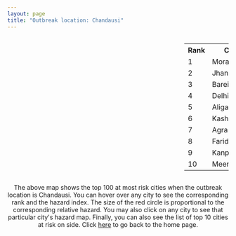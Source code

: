 ```yaml
---
layout: page
title: "Outbreak location: Chandausi"
---
```

<div style="width: 100%; overflow: auto;">
<div style="width: 75%; float: left;">
<div id="mapid">
<script src="https://buda-magenta.github.io/hazard_map/load_map.js"></script>

<script>
var marker_outbreak = L.marker([28.488378, 78.735249],{"autoPan": true}).addTo(map); marker_outbreak.bindTooltip("Chandausi").openTooltip();

var circle_1 = L.circle([28.863842, 78.805778], {"pane": "markerPane", "color": "red", "fill": true, "fillOpacity": 0.2, "fillRule": "evenodd", "lineCap": "round", "lineJoin": "round", "opacity": 1.0, "radius": 112511, "stroke": true, "weight": 3}).addTo(map);
circle_1.bindTooltip("Moradabad<br>rank: 1<br>hazard index: 0.112511")
circle_1.bindPopup('<a href="https://buda-magenta.github.io/hazard_map/Moradabad">Moradabad</a>')

var circle_2 = L.circle([25.531031, 78.652689], {"pane": "markerPane", "color": "red", "fill": true, "fillOpacity": 0.2, "fillRule": "evenodd", "lineCap": "round", "lineJoin": "round", "opacity": 1.0, "radius": 63381, "stroke": true, "weight": 3}).addTo(map);
circle_2.bindTooltip("Jhansi<br>rank: 2<br>hazard index: 0.063381")
circle_2.bindPopup('<a href="https://buda-magenta.github.io/hazard_map/Jhansi">Jhansi</a>')

var circle_3 = L.circle([28.457876, 79.405571], {"pane": "markerPane", "color": "red", "fill": true, "fillOpacity": 0.2, "fillRule": "evenodd", "lineCap": "round", "lineJoin": "round", "opacity": 1.0, "radius": 54152, "stroke": true, "weight": 3}).addTo(map);
circle_3.bindTooltip("Bareilly<br>rank: 3<br>hazard index: 0.054152")
circle_3.bindPopup('<a href="https://buda-magenta.github.io/hazard_map/Bareilly">Bareilly</a>')

var circle_4 = L.circle([28.651718, 77.221939], {"pane": "markerPane", "color": "red", "fill": true, "fillOpacity": 0.2, "fillRule": "evenodd", "lineCap": "round", "lineJoin": "round", "opacity": 1.0, "radius": 38440, "stroke": true, "weight": 3}).addTo(map);
circle_4.bindTooltip("Delhi<br>rank: 4<br>hazard index: 0.038441")
circle_4.bindPopup('<a href="https://buda-magenta.github.io/hazard_map/Delhi">Delhi</a>')

var circle_5 = L.circle([27.876990, 78.137290], {"pane": "markerPane", "color": "red", "fill": true, "fillOpacity": 0.2, "fillRule": "evenodd", "lineCap": "round", "lineJoin": "round", "opacity": 1.0, "radius": 38385, "stroke": true, "weight": 3}).addTo(map);
circle_5.bindTooltip("Aligarh<br>rank: 5<br>hazard index: 0.038385")
circle_5.bindPopup('<a href="https://buda-magenta.github.io/hazard_map/Aligarh">Aligarh</a>')

var circle_6 = L.circle([29.211757, 78.961731], {"pane": "markerPane", "color": "red", "fill": true, "fillOpacity": 0.2, "fillRule": "evenodd", "lineCap": "round", "lineJoin": "round", "opacity": 1.0, "radius": 7444, "stroke": true, "weight": 3}).addTo(map);
circle_6.bindTooltip("Kashipur<br>rank: 6<br>hazard index: 0.007444")
circle_6.bindPopup('<a href="https://buda-magenta.github.io/hazard_map/Kashipur">Kashipur</a>')

var circle_7 = L.circle([27.175255, 78.009816], {"pane": "markerPane", "color": "red", "fill": true, "fillOpacity": 0.2, "fillRule": "evenodd", "lineCap": "round", "lineJoin": "round", "opacity": 1.0, "radius": 6439, "stroke": true, "weight": 3}).addTo(map);
circle_7.bindTooltip("Agra<br>rank: 7<br>hazard index: 0.006440")
circle_7.bindPopup('<a href="https://buda-magenta.github.io/hazard_map/Agra">Agra</a>')

var circle_8 = L.circle([28.402979, 77.310384], {"pane": "markerPane", "color": "red", "fill": true, "fillOpacity": 0.2, "fillRule": "evenodd", "lineCap": "round", "lineJoin": "round", "opacity": 1.0, "radius": 4293, "stroke": true, "weight": 3}).addTo(map);
circle_8.bindTooltip("Faridabad<br>rank: 8<br>hazard index: 0.004293")
circle_8.bindPopup('<a href="https://buda-magenta.github.io/hazard_map/Faridabad">Faridabad</a>')

var circle_9 = L.circle([26.460914, 80.321759], {"pane": "markerPane", "color": "red", "fill": true, "fillOpacity": 0.2, "fillRule": "evenodd", "lineCap": "round", "lineJoin": "round", "opacity": 1.0, "radius": 4120, "stroke": true, "weight": 3}).addTo(map);
circle_9.bindTooltip("Kanpur<br>rank: 9<br>hazard index: 0.004120")
circle_9.bindPopup('<a href="https://buda-magenta.github.io/hazard_map/Kanpur">Kanpur</a>')

var circle_10 = L.circle([29.000653, 77.768229], {"pane": "markerPane", "color": "red", "fill": true, "fillOpacity": 0.2, "fillRule": "evenodd", "lineCap": "round", "lineJoin": "round", "opacity": 1.0, "radius": 4000, "stroke": true, "weight": 3}).addTo(map);
circle_10.bindTooltip("Meerut<br>rank: 10<br>hazard index: 0.004001")
circle_10.bindPopup('<a href="https://buda-magenta.github.io/hazard_map/Meerut">Meerut</a>')

var circle_11 = L.circle([29.938447, 78.145298], {"pane": "markerPane", "color": "red", "fill": true, "fillOpacity": 0.2, "fillRule": "evenodd", "lineCap": "round", "lineJoin": "round", "opacity": 1.0, "radius": 3712, "stroke": true, "weight": 3}).addTo(map);
circle_11.bindTooltip("Haridwar<br>rank: 11<br>hazard index: 0.003712")
circle_11.bindPopup('<a href="https://buda-magenta.github.io/hazard_map/Haridwar">Haridwar</a>')

var circle_12 = L.circle([26.838100, 80.934600], {"pane": "markerPane", "color": "red", "fill": true, "fillOpacity": 0.2, "fillRule": "evenodd", "lineCap": "round", "lineJoin": "round", "opacity": 1.0, "radius": 3557, "stroke": true, "weight": 3}).addTo(map);
circle_12.bindTooltip("Lucknow<br>rank: 12<br>hazard index: 0.003557")
circle_12.bindPopup('<a href="https://buda-magenta.github.io/hazard_map/Lucknow">Lucknow</a>')

var circle_13 = L.circle([28.428262, 77.002700], {"pane": "markerPane", "color": "red", "fill": true, "fillOpacity": 0.2, "fillRule": "evenodd", "lineCap": "round", "lineJoin": "round", "opacity": 1.0, "radius": 2679, "stroke": true, "weight": 3}).addTo(map);
circle_13.bindTooltip("Gurgaon<br>rank: 13<br>hazard index: 0.002680")
circle_13.bindPopup('<a href="https://buda-magenta.github.io/hazard_map/Gurgaon">Gurgaon</a>')

var circle_14 = L.circle([30.325565, 78.043681], {"pane": "markerPane", "color": "red", "fill": true, "fillOpacity": 0.2, "fillRule": "evenodd", "lineCap": "round", "lineJoin": "round", "opacity": 1.0, "radius": 2614, "stroke": true, "weight": 3}).addTo(map);
circle_14.bindTooltip("Dehradun<br>rank: 14<br>hazard index: 0.002615")
circle_14.bindPopup('<a href="https://buda-magenta.github.io/hazard_map/Dehradun">Dehradun</a>')

var circle_15 = L.circle([26.203725, 78.157363], {"pane": "markerPane", "color": "red", "fill": true, "fillOpacity": 0.2, "fillRule": "evenodd", "lineCap": "round", "lineJoin": "round", "opacity": 1.0, "radius": 2414, "stroke": true, "weight": 3}).addTo(map);
circle_15.bindTooltip("Gwalior<br>rank: 15<br>hazard index: 0.002415")
circle_15.bindPopup('<a href="https://buda-magenta.github.io/hazard_map/Gwalior">Gwalior</a>')

var circle_16 = L.circle([28.794068, 79.185930], {"pane": "markerPane", "color": "red", "fill": true, "fillOpacity": 0.2, "fillRule": "evenodd", "lineCap": "round", "lineJoin": "round", "opacity": 1.0, "radius": 2161, "stroke": true, "weight": 3}).addTo(map);
circle_16.bindTooltip("Rampur<br>rank: 16<br>hazard index: 0.002162")
circle_16.bindPopup('<a href="https://buda-magenta.github.io/hazard_map/Rampur">Rampur</a>')

var circle_17 = L.circle([28.570784, 77.327107], {"pane": "markerPane", "color": "red", "fill": true, "fillOpacity": 0.2, "fillRule": "evenodd", "lineCap": "round", "lineJoin": "round", "opacity": 1.0, "radius": 1997, "stroke": true, "weight": 3}).addTo(map);
circle_17.bindTooltip("Noida<br>rank: 17<br>hazard index: 0.001997")
circle_17.bindPopup('<a href="https://buda-magenta.github.io/hazard_map/Noida">Noida</a>')

var circle_18 = L.circle([27.733696, 81.477321], {"pane": "markerPane", "color": "red", "fill": true, "fillOpacity": 0.2, "fillRule": "evenodd", "lineCap": "round", "lineJoin": "round", "opacity": 1.0, "radius": 1894, "stroke": true, "weight": 3}).addTo(map);
circle_18.bindTooltip("Bahraich<br>rank: 18<br>hazard index: 0.001894")
circle_18.bindPopup('<a href="https://buda-magenta.github.io/hazard_map/Bahraich">Bahraich</a>')

var circle_19 = L.circle([27.177366, 78.389912], {"pane": "markerPane", "color": "red", "fill": true, "fillOpacity": 0.2, "fillRule": "evenodd", "lineCap": "round", "lineJoin": "round", "opacity": 1.0, "radius": 1845, "stroke": true, "weight": 3}).addTo(map);
circle_19.bindTooltip("Firozabad<br>rank: 19<br>hazard index: 0.001845")
circle_19.bindPopup('<a href="https://buda-magenta.github.io/hazard_map/Firozabad">Firozabad</a>')

var circle_20 = L.circle([28.923397, 78.488317], {"pane": "markerPane", "color": "red", "fill": true, "fillOpacity": 0.2, "fillRule": "evenodd", "lineCap": "round", "lineJoin": "round", "opacity": 1.0, "radius": 1780, "stroke": true, "weight": 3}).addTo(map);
circle_20.bindTooltip("Amroha<br>rank: 20<br>hazard index: 0.001781")
circle_20.bindPopup('<a href="https://buda-magenta.github.io/hazard_map/Amroha">Amroha</a>')

var circle_21 = L.circle([28.733400, 77.298600], {"pane": "markerPane", "color": "red", "fill": true, "fillOpacity": 0.2, "fillRule": "evenodd", "lineCap": "round", "lineJoin": "round", "opacity": 1.0, "radius": 1565, "stroke": true, "weight": 3}).addTo(map);
circle_21.bindTooltip("Loni<br>rank: 21<br>hazard index: 0.001566")
circle_21.bindPopup('<a href="https://buda-magenta.github.io/hazard_map/Loni">Loni</a>')

var circle_22 = L.circle([29.214460, 79.527918], {"pane": "markerPane", "color": "red", "fill": true, "fillOpacity": 0.2, "fillRule": "evenodd", "lineCap": "round", "lineJoin": "round", "opacity": 1.0, "radius": 1445, "stroke": true, "weight": 3}).addTo(map);
circle_22.bindTooltip("Haldwani<br>rank: 22<br>hazard index: 0.001445")
circle_22.bindPopup('<a href="https://buda-magenta.github.io/hazard_map/Haldwani">Haldwani</a>')

var circle_23 = L.circle([27.912633, 79.746563], {"pane": "markerPane", "color": "red", "fill": true, "fillOpacity": 0.2, "fillRule": "evenodd", "lineCap": "round", "lineJoin": "round", "opacity": 1.0, "radius": 1416, "stroke": true, "weight": 3}).addTo(map);
circle_23.bindTooltip("Shahjahanpur<br>rank: 23<br>hazard index: 0.001417")
circle_23.bindPopup('<a href="https://buda-magenta.github.io/hazard_map/Shahjahanpur">Shahjahanpur</a>')

var circle_24 = L.circle([28.495208, 80.107541], {"pane": "markerPane", "color": "red", "fill": true, "fillOpacity": 0.2, "fillRule": "evenodd", "lineCap": "round", "lineJoin": "round", "opacity": 1.0, "radius": 1351, "stroke": true, "weight": 3}).addTo(map);
circle_24.bindTooltip("Pilibhit<br>rank: 24<br>hazard index: 0.001352")
circle_24.bindPopup('<a href="https://buda-magenta.github.io/hazard_map/Pilibhit">Pilibhit</a>')

var circle_25 = L.circle([26.250000, 81.250000], {"pane": "markerPane", "color": "red", "fill": true, "fillOpacity": 0.2, "fillRule": "evenodd", "lineCap": "round", "lineJoin": "round", "opacity": 1.0, "radius": 1332, "stroke": true, "weight": 3}).addTo(map);
circle_25.bindTooltip("Rae Bareli<br>rank: 25<br>hazard index: 0.001333")
circle_25.bindPopup('<a href="https://buda-magenta.github.io/hazard_map/Rae_Bareli">Rae Bareli</a>')

var circle_26 = L.circle([25.438130, 81.833800], {"pane": "markerPane", "color": "red", "fill": true, "fillOpacity": 0.2, "fillRule": "evenodd", "lineCap": "round", "lineJoin": "round", "opacity": 1.0, "radius": 1294, "stroke": true, "weight": 3}).addTo(map);
circle_26.bindTooltip("Allahabad<br>rank: 26<br>hazard index: 0.001295")
circle_26.bindPopup('<a href="https://buda-magenta.github.io/hazard_map/Allahabad">Allahabad</a>')

var circle_27 = L.circle([29.448006, 77.740685], {"pane": "markerPane", "color": "red", "fill": true, "fillOpacity": 0.2, "fillRule": "evenodd", "lineCap": "round", "lineJoin": "round", "opacity": 1.0, "radius": 1199, "stroke": true, "weight": 3}).addTo(map);
circle_27.bindTooltip("Muzaffarnagar<br>rank: 27<br>hazard index: 0.001199")
circle_27.bindPopup('<a href="https://buda-magenta.github.io/hazard_map/Muzaffarnagar">Muzaffarnagar</a>')

var circle_28 = L.circle([23.258486, 77.401989], {"pane": "markerPane", "color": "red", "fill": true, "fillOpacity": 0.2, "fillRule": "evenodd", "lineCap": "round", "lineJoin": "round", "opacity": 1.0, "radius": 1099, "stroke": true, "weight": 3}).addTo(map);
circle_28.bindTooltip("Bhopal<br>rank: 28<br>hazard index: 0.001100")
circle_28.bindPopup('<a href="https://buda-magenta.github.io/hazard_map/Bhopal">Bhopal</a>')

var circle_29 = L.circle([27.633333, 77.583333], {"pane": "markerPane", "color": "red", "fill": true, "fillOpacity": 0.2, "fillRule": "evenodd", "lineCap": "round", "lineJoin": "round", "opacity": 1.0, "radius": 1067, "stroke": true, "weight": 3}).addTo(map);
circle_29.bindTooltip("Mathura<br>rank: 29<br>hazard index: 0.001068")
circle_29.bindPopup('<a href="https://buda-magenta.github.io/hazard_map/Mathura">Mathura</a>')

var circle_30 = L.circle([27.265212, 77.369126], {"pane": "markerPane", "color": "red", "fill": true, "fillOpacity": 0.2, "fillRule": "evenodd", "lineCap": "round", "lineJoin": "round", "opacity": 1.0, "radius": 1029, "stroke": true, "weight": 3}).addTo(map);
circle_30.bindTooltip("Bharatpur<br>rank: 30<br>hazard index: 0.001029")
circle_30.bindPopup('<a href="https://buda-magenta.github.io/hazard_map/Bharatpur">Bharatpur</a>')

var circle_31 = L.circle([24.700385, 78.518668], {"pane": "markerPane", "color": "red", "fill": true, "fillOpacity": 0.2, "fillRule": "evenodd", "lineCap": "round", "lineJoin": "round", "opacity": 1.0, "radius": 971, "stroke": true, "weight": 3}).addTo(map);
circle_31.bindTooltip("Lalitpur<br>rank: 31<br>hazard index: 0.000971")
circle_31.bindPopup('<a href="https://buda-magenta.github.io/hazard_map/Lalitpur">Lalitpur</a>')

var circle_32 = L.circle([26.671329, 83.364583], {"pane": "markerPane", "color": "red", "fill": true, "fillOpacity": 0.2, "fillRule": "evenodd", "lineCap": "round", "lineJoin": "round", "opacity": 1.0, "radius": 951, "stroke": true, "weight": 3}).addTo(map);
circle_32.bindTooltip("Gorakhpur<br>rank: 32<br>hazard index: 0.000952")
circle_32.bindPopup('<a href="https://buda-magenta.github.io/hazard_map/Gorakhpur">Gorakhpur</a>')

var circle_33 = L.circle([28.618753, 78.550874], {"pane": "markerPane", "color": "red", "fill": true, "fillOpacity": 0.2, "fillRule": "evenodd", "lineCap": "round", "lineJoin": "round", "opacity": 1.0, "radius": 936, "stroke": true, "weight": 3}).addTo(map);
circle_33.bindTooltip("Sambhal<br>rank: 33<br>hazard index: 0.000936")
circle_33.bindPopup('<a href="https://buda-magenta.github.io/hazard_map/Sambhal">Sambhal</a>')

var circle_34 = L.circle([29.391275, 76.977168], {"pane": "markerPane", "color": "red", "fill": true, "fillOpacity": 0.2, "fillRule": "evenodd", "lineCap": "round", "lineJoin": "round", "opacity": 1.0, "radius": 899, "stroke": true, "weight": 3}).addTo(map);
circle_34.bindTooltip("Panipat<br>rank: 34<br>hazard index: 0.000899")
circle_34.bindPopup('<a href="https://buda-magenta.github.io/hazard_map/Panipat">Panipat</a>')

var circle_35 = L.circle([29.003314, 77.016732], {"pane": "markerPane", "color": "red", "fill": true, "fillOpacity": 0.2, "fillRule": "evenodd", "lineCap": "round", "lineJoin": "round", "opacity": 1.0, "radius": 846, "stroke": true, "weight": 3}).addTo(map);
circle_35.bindTooltip("Sonipat<br>rank: 35<br>hazard index: 0.000847")
circle_35.bindPopup('<a href="https://buda-magenta.github.io/hazard_map/Sonipat">Sonipat</a>')

var circle_36 = L.circle([27.437194, 79.489129], {"pane": "markerPane", "color": "red", "fill": true, "fillOpacity": 0.2, "fillRule": "evenodd", "lineCap": "round", "lineJoin": "round", "opacity": 1.0, "radius": 842, "stroke": true, "weight": 3}).addTo(map);
circle_36.bindTooltip("Farrukhabad<br>rank: 36<br>hazard index: 0.000843")
circle_36.bindPopup('<a href="https://buda-magenta.github.io/hazard_map/Farrukhabad">Farrukhabad</a>')

var circle_37 = L.circle([28.740613, 77.835426], {"pane": "markerPane", "color": "red", "fill": true, "fillOpacity": 0.2, "fillRule": "evenodd", "lineCap": "round", "lineJoin": "round", "opacity": 1.0, "radius": 835, "stroke": true, "weight": 3}).addTo(map);
circle_37.bindTooltip("Hapur<br>rank: 37<br>hazard index: 0.000836")
circle_37.bindPopup('<a href="https://buda-magenta.github.io/hazard_map/Hapur">Hapur</a>')

var circle_38 = L.circle([28.969640, 79.379747], {"pane": "markerPane", "color": "red", "fill": true, "fillOpacity": 0.2, "fillRule": "evenodd", "lineCap": "round", "lineJoin": "round", "opacity": 1.0, "radius": 830, "stroke": true, "weight": 3}).addTo(map);
circle_38.bindTooltip("Rudrapur City<br>rank: 38<br>hazard index: 0.000831")
circle_38.bindPopup('<a href="https://buda-magenta.github.io/hazard_map/Rudrapur_City">Rudrapur City</a>')

var circle_39 = L.circle([29.988077, 77.508130], {"pane": "markerPane", "color": "red", "fill": true, "fillOpacity": 0.2, "fillRule": "evenodd", "lineCap": "round", "lineJoin": "round", "opacity": 1.0, "radius": 817, "stroke": true, "weight": 3}).addTo(map);
circle_39.bindTooltip("Saharanpur<br>rank: 39<br>hazard index: 0.000817")
circle_39.bindPopup('<a href="https://buda-magenta.github.io/hazard_map/Saharanpur">Saharanpur</a>')

var circle_40 = L.circle([26.718324, 79.090254], {"pane": "markerPane", "color": "red", "fill": true, "fillOpacity": 0.2, "fillRule": "evenodd", "lineCap": "round", "lineJoin": "round", "opacity": 1.0, "radius": 784, "stroke": true, "weight": 3}).addTo(map);
circle_40.bindTooltip("Etawah<br>rank: 40<br>hazard index: 0.000785")
circle_40.bindPopup('<a href="https://buda-magenta.github.io/hazard_map/Etawah">Etawah</a>')

var circle_41 = L.circle([27.985060, 80.753845], {"pane": "markerPane", "color": "red", "fill": true, "fillOpacity": 0.2, "fillRule": "evenodd", "lineCap": "round", "lineJoin": "round", "opacity": 1.0, "radius": 778, "stroke": true, "weight": 3}).addTo(map);
circle_41.bindTooltip("Lakhimpur<br>rank: 41<br>hazard index: 0.000779")
circle_41.bindPopup('<a href="https://buda-magenta.github.io/hazard_map/Lakhimpur">Lakhimpur</a>')

var circle_42 = L.circle([29.154148, 77.305954], {"pane": "markerPane", "color": "red", "fill": true, "fillOpacity": 0.2, "fillRule": "evenodd", "lineCap": "round", "lineJoin": "round", "opacity": 1.0, "radius": 752, "stroke": true, "weight": 3}).addTo(map);
circle_42.bindTooltip("Baraut<br>rank: 42<br>hazard index: 0.000752")
circle_42.bindPopup('<a href="https://buda-magenta.github.io/hazard_map/Baraut">Baraut</a>')

var circle_43 = L.circle([30.733442, 76.779714], {"pane": "markerPane", "color": "red", "fill": true, "fillOpacity": 0.2, "fillRule": "evenodd", "lineCap": "round", "lineJoin": "round", "opacity": 1.0, "radius": 725, "stroke": true, "weight": 3}).addTo(map);
circle_43.bindTooltip("Chandigarh<br>rank: 43<br>hazard index: 0.000726")
circle_43.bindPopup('<a href="https://buda-magenta.github.io/hazard_map/Chandigarh">Chandigarh</a>')

var circle_44 = L.circle([25.476300, 80.339500], {"pane": "markerPane", "color": "red", "fill": true, "fillOpacity": 0.2, "fillRule": "evenodd", "lineCap": "round", "lineJoin": "round", "opacity": 1.0, "radius": 687, "stroke": true, "weight": 3}).addTo(map);
circle_44.bindTooltip("Banda<br>rank: 44<br>hazard index: 0.000687")
circle_44.bindPopup('<a href="https://buda-magenta.github.io/hazard_map/Banda">Banda</a>')

var circle_45 = L.circle([28.388861, 77.974798], {"pane": "markerPane", "color": "red", "fill": true, "fillOpacity": 0.2, "fillRule": "evenodd", "lineCap": "round", "lineJoin": "round", "opacity": 1.0, "radius": 681, "stroke": true, "weight": 3}).addTo(map);
circle_45.bindTooltip("Bulandshahr<br>rank: 45<br>hazard index: 0.000681")
circle_45.bindPopup('<a href="https://buda-magenta.github.io/hazard_map/Bulandshahr">Bulandshahr</a>')

var circle_46 = L.circle([19.075990, 72.877393], {"pane": "markerPane", "color": "red", "fill": true, "fillOpacity": 0.2, "fillRule": "evenodd", "lineCap": "round", "lineJoin": "round", "opacity": 1.0, "radius": 659, "stroke": true, "weight": 3}).addTo(map);
circle_46.bindTooltip("Mumbai<br>rank: 46<br>hazard index: 0.000660")
circle_46.bindPopup('<a href="https://buda-magenta.github.io/hazard_map/Mumbai">Mumbai</a>')

var circle_47 = L.circle([30.909016, 75.851601], {"pane": "markerPane", "color": "red", "fill": true, "fillOpacity": 0.2, "fillRule": "evenodd", "lineCap": "round", "lineJoin": "round", "opacity": 1.0, "radius": 632, "stroke": true, "weight": 3}).addTo(map);
circle_47.bindTooltip("Ludhiana<br>rank: 47<br>hazard index: 0.000632")
circle_47.bindPopup('<a href="https://buda-magenta.github.io/hazard_map/Ludhiana">Ludhiana</a>')

var circle_48 = L.circle([28.753900, 77.399900], {"pane": "markerPane", "color": "red", "fill": true, "fillOpacity": 0.2, "fillRule": "evenodd", "lineCap": "round", "lineJoin": "round", "opacity": 1.0, "radius": 602, "stroke": true, "weight": 3}).addTo(map);
circle_48.bindTooltip("Khora<br>rank: 48<br>hazard index: 0.000602")
circle_48.bindPopup('<a href="https://buda-magenta.github.io/hazard_map/Khora">Khora</a>')

var circle_49 = L.circle([28.068312, 79.046073], {"pane": "markerPane", "color": "red", "fill": true, "fillOpacity": 0.2, "fillRule": "evenodd", "lineCap": "round", "lineJoin": "round", "opacity": 1.0, "radius": 574, "stroke": true, "weight": 3}).addTo(map);
circle_49.bindTooltip("Budaun<br>rank: 49<br>hazard index: 0.000575")
circle_49.bindPopup('<a href="https://buda-magenta.github.io/hazard_map/Budaun">Budaun</a>')

var circle_50 = L.circle([27.573243, 78.111739], {"pane": "markerPane", "color": "red", "fill": true, "fillOpacity": 0.2, "fillRule": "evenodd", "lineCap": "round", "lineJoin": "round", "opacity": 1.0, "radius": 561, "stroke": true, "weight": 3}).addTo(map);
circle_50.bindTooltip("Hathras<br>rank: 50<br>hazard index: 0.000561")
circle_50.bindPopup('<a href="https://buda-magenta.github.io/hazard_map/Hathras">Hathras</a>')

var circle_51 = L.circle([27.338577, 80.097526], {"pane": "markerPane", "color": "red", "fill": true, "fillOpacity": 0.2, "fillRule": "evenodd", "lineCap": "round", "lineJoin": "round", "opacity": 1.0, "radius": 548, "stroke": true, "weight": 3}).addTo(map);
circle_51.bindTooltip("Hardoi<br>rank: 51<br>hazard index: 0.000548")
circle_51.bindPopup('<a href="https://buda-magenta.github.io/hazard_map/Hardoi">Hardoi</a>')

var circle_52 = L.circle([27.036604, 78.651436], {"pane": "markerPane", "color": "red", "fill": true, "fillOpacity": 0.2, "fillRule": "evenodd", "lineCap": "round", "lineJoin": "round", "opacity": 1.0, "radius": 521, "stroke": true, "weight": 3}).addTo(map);
circle_52.bindTooltip("Shikohabad<br>rank: 52<br>hazard index: 0.000521")
circle_52.bindPopup('<a href="https://buda-magenta.github.io/hazard_map/Shikohabad">Shikohabad</a>')

var circle_53 = L.circle([28.660965, 76.834676], {"pane": "markerPane", "color": "red", "fill": true, "fillOpacity": 0.2, "fillRule": "evenodd", "lineCap": "round", "lineJoin": "round", "opacity": 1.0, "radius": 520, "stroke": true, "weight": 3}).addTo(map);
circle_53.bindTooltip("Bahadurgarh<br>rank: 53<br>hazard index: 0.000521")
circle_53.bindPopup('<a href="https://buda-magenta.github.io/hazard_map/Bahadurgarh">Bahadurgarh</a>')

var circle_54 = L.circle([29.869350, 77.890212], {"pane": "markerPane", "color": "red", "fill": true, "fillOpacity": 0.2, "fillRule": "evenodd", "lineCap": "round", "lineJoin": "round", "opacity": 1.0, "radius": 479, "stroke": true, "weight": 3}).addTo(map);
circle_54.bindTooltip("Roorkee<br>rank: 54<br>hazard index: 0.000479")
circle_54.bindPopup('<a href="https://buda-magenta.github.io/hazard_map/Roorkee">Roorkee</a>')

var circle_55 = L.circle([23.160894, 79.949770], {"pane": "markerPane", "color": "red", "fill": true, "fillOpacity": 0.2, "fillRule": "evenodd", "lineCap": "round", "lineJoin": "round", "opacity": 1.0, "radius": 421, "stroke": true, "weight": 3}).addTo(map);
circle_55.bindTooltip("Jabalpur<br>rank: 55<br>hazard index: 0.000421")
circle_55.bindPopup('<a href="https://buda-magenta.github.io/hazard_map/Jabalpur">Jabalpur</a>')

var circle_56 = L.circle([28.651718, 77.221939], {"pane": "markerPane", "color": "red", "fill": true, "fillOpacity": 0.2, "fillRule": "evenodd", "lineCap": "round", "lineJoin": "round", "opacity": 1.0, "radius": 418, "stroke": true, "weight": 3}).addTo(map);
circle_56.bindTooltip("Dehri<br>rank: 56<br>hazard index: 0.000419")
circle_56.bindPopup('<a href="https://buda-magenta.github.io/hazard_map/Dehri">Dehri</a>')

var circle_57 = L.circle([28.826162, 77.541656], {"pane": "markerPane", "color": "red", "fill": true, "fillOpacity": 0.2, "fillRule": "evenodd", "lineCap": "round", "lineJoin": "round", "opacity": 1.0, "radius": 397, "stroke": true, "weight": 3}).addTo(map);
circle_57.bindTooltip("Modinagar<br>rank: 57<br>hazard index: 0.000398")
circle_57.bindPopup('<a href="https://buda-magenta.github.io/hazard_map/Modinagar">Modinagar</a>')

var circle_58 = L.circle([28.901090, 76.580194], {"pane": "markerPane", "color": "red", "fill": true, "fillOpacity": 0.2, "fillRule": "evenodd", "lineCap": "round", "lineJoin": "round", "opacity": 1.0, "radius": 395, "stroke": true, "weight": 3}).addTo(map);
circle_58.bindTooltip("Rohtak<br>rank: 58<br>hazard index: 0.000396")
circle_58.bindPopup('<a href="https://buda-magenta.github.io/hazard_map/Rohtak">Rohtak</a>')

var circle_59 = L.circle([23.809612, 78.759114], {"pane": "markerPane", "color": "red", "fill": true, "fillOpacity": 0.2, "fillRule": "evenodd", "lineCap": "round", "lineJoin": "round", "opacity": 1.0, "radius": 393, "stroke": true, "weight": 3}).addTo(map);
circle_59.bindTooltip("Sagar<br>rank: 59<br>hazard index: 0.000394")
circle_59.bindPopup('<a href="https://buda-magenta.github.io/hazard_map/Sagar">Sagar</a>')

var circle_60 = L.circle([28.176959, 77.373112], {"pane": "markerPane", "color": "red", "fill": true, "fillOpacity": 0.2, "fillRule": "evenodd", "lineCap": "round", "lineJoin": "round", "opacity": 1.0, "radius": 391, "stroke": true, "weight": 3}).addTo(map);
circle_60.bindTooltip("Palwal<br>rank: 60<br>hazard index: 0.000391")
circle_60.bindPopup('<a href="https://buda-magenta.github.io/hazard_map/Palwal">Palwal</a>')

var circle_61 = L.circle([27.883846, 78.634890], {"pane": "markerPane", "color": "red", "fill": true, "fillOpacity": 0.2, "fillRule": "evenodd", "lineCap": "round", "lineJoin": "round", "opacity": 1.0, "radius": 365, "stroke": true, "weight": 3}).addTo(map);
circle_61.bindTooltip("Kasganj<br>rank: 61<br>hazard index: 0.000366")
circle_61.bindPopup('<a href="https://buda-magenta.github.io/hazard_map/Kasganj">Kasganj</a>')

var circle_62 = L.circle([27.209822, 79.048137], {"pane": "markerPane", "color": "red", "fill": true, "fillOpacity": 0.2, "fillRule": "evenodd", "lineCap": "round", "lineJoin": "round", "opacity": 1.0, "radius": 358, "stroke": true, "weight": 3}).addTo(map);
circle_62.bindTooltip("Mainpuri<br>rank: 62<br>hazard index: 0.000359")
circle_62.bindPopup('<a href="https://buda-magenta.github.io/hazard_map/Mainpuri">Mainpuri</a>')

var circle_63 = L.circle([12.979120, 77.591300], {"pane": "markerPane", "color": "red", "fill": true, "fillOpacity": 0.2, "fillRule": "evenodd", "lineCap": "round", "lineJoin": "round", "opacity": 1.0, "radius": 347, "stroke": true, "weight": 3}).addTo(map);
circle_63.bindTooltip("Bangalore<br>rank: 63<br>hazard index: 0.000347")
circle_63.bindPopup('<a href="https://buda-magenta.github.io/hazard_map/Bangalore">Bangalore</a>')

var circle_64 = L.circle([21.149813, 79.082056], {"pane": "markerPane", "color": "red", "fill": true, "fillOpacity": 0.2, "fillRule": "evenodd", "lineCap": "round", "lineJoin": "round", "opacity": 1.0, "radius": 335, "stroke": true, "weight": 3}).addTo(map);
circle_64.bindTooltip("Nagpur<br>rank: 64<br>hazard index: 0.000335")
circle_64.bindPopup('<a href="https://buda-magenta.github.io/hazard_map/Nagpur">Nagpur</a>')

var circle_65 = L.circle([29.500882, 77.348383], {"pane": "markerPane", "color": "red", "fill": true, "fillOpacity": 0.2, "fillRule": "evenodd", "lineCap": "round", "lineJoin": "round", "opacity": 1.0, "radius": 334, "stroke": true, "weight": 3}).addTo(map);
circle_65.bindTooltip("Shamli<br>rank: 65<br>hazard index: 0.000335")
circle_65.bindPopup('<a href="https://buda-magenta.github.io/hazard_map/Shamli">Shamli</a>')

var circle_66 = L.circle([27.504639, 80.829466], {"pane": "markerPane", "color": "red", "fill": true, "fillOpacity": 0.2, "fillRule": "evenodd", "lineCap": "round", "lineJoin": "round", "opacity": 1.0, "radius": 327, "stroke": true, "weight": 3}).addTo(map);
circle_66.bindTooltip("Sitapur<br>rank: 66<br>hazard index: 0.000328")
circle_66.bindPopup('<a href="https://buda-magenta.github.io/hazard_map/Sitapur">Sitapur</a>')

var circle_67 = L.circle([28.205907, 77.875714], {"pane": "markerPane", "color": "red", "fill": true, "fillOpacity": 0.2, "fillRule": "evenodd", "lineCap": "round", "lineJoin": "round", "opacity": 1.0, "radius": 323, "stroke": true, "weight": 3}).addTo(map);
circle_67.bindTooltip("Khurja<br>rank: 67<br>hazard index: 0.000324")
circle_67.bindPopup('<a href="https://buda-magenta.github.io/hazard_map/Khurja">Khurja</a>')

var circle_68 = L.circle([22.541418, 88.357691], {"pane": "markerPane", "color": "red", "fill": true, "fillOpacity": 0.2, "fillRule": "evenodd", "lineCap": "round", "lineJoin": "round", "opacity": 1.0, "radius": 293, "stroke": true, "weight": 3}).addTo(map);
circle_68.bindTooltip("Kolkata<br>rank: 68<br>hazard index: 0.000293")
circle_68.bindPopup('<a href="https://buda-magenta.github.io/hazard_map/Kolkata">Kolkata</a>')

var circle_69 = L.circle([23.916667, 78.000000], {"pane": "markerPane", "color": "red", "fill": true, "fillOpacity": 0.2, "fillRule": "evenodd", "lineCap": "round", "lineJoin": "round", "opacity": 1.0, "radius": 274, "stroke": true, "weight": 3}).addTo(map);
circle_69.bindTooltip("Vidisha<br>rank: 69<br>hazard index: 0.000275")
circle_69.bindPopup('<a href="https://buda-magenta.github.io/hazard_map/Vidisha">Vidisha</a>')

var circle_70 = L.circle([31.634308, 74.873679], {"pane": "markerPane", "color": "red", "fill": true, "fillOpacity": 0.2, "fillRule": "evenodd", "lineCap": "round", "lineJoin": "round", "opacity": 1.0, "radius": 274, "stroke": true, "weight": 3}).addTo(map);
circle_70.bindTooltip("Amritsar<br>rank: 70<br>hazard index: 0.000275")
circle_70.bindPopup('<a href="https://buda-magenta.github.io/hazard_map/Amritsar">Amritsar</a>')

var circle_71 = L.circle([25.335649, 83.007629], {"pane": "markerPane", "color": "red", "fill": true, "fillOpacity": 0.2, "fillRule": "evenodd", "lineCap": "round", "lineJoin": "round", "opacity": 1.0, "radius": 272, "stroke": true, "weight": 3}).addTo(map);
circle_71.bindTooltip("Varanasi<br>rank: 71<br>hazard index: 0.000273")
circle_71.bindPopup('<a href="https://buda-magenta.github.io/hazard_map/Varanasi">Varanasi</a>')

var circle_72 = L.circle([31.292011, 75.568058], {"pane": "markerPane", "color": "red", "fill": true, "fillOpacity": 0.2, "fillRule": "evenodd", "lineCap": "round", "lineJoin": "round", "opacity": 1.0, "radius": 270, "stroke": true, "weight": 3}).addTo(map);
circle_72.bindTooltip("Jalandhar<br>rank: 72<br>hazard index: 0.000270")
circle_72.bindPopup('<a href="https://buda-magenta.github.io/hazard_map/Jalandhar">Jalandhar</a>')

var circle_73 = L.circle([25.375241, 77.828119], {"pane": "markerPane", "color": "red", "fill": true, "fillOpacity": 0.2, "fillRule": "evenodd", "lineCap": "round", "lineJoin": "round", "opacity": 1.0, "radius": 251, "stroke": true, "weight": 3}).addTo(map);
circle_73.bindTooltip("Shivpuri<br>rank: 73<br>hazard index: 0.000251")
circle_73.bindPopup('<a href="https://buda-magenta.github.io/hazard_map/Shivpuri">Shivpuri</a>')

var circle_74 = L.circle([25.609324, 85.123525], {"pane": "markerPane", "color": "red", "fill": true, "fillOpacity": 0.2, "fillRule": "evenodd", "lineCap": "round", "lineJoin": "round", "opacity": 1.0, "radius": 249, "stroke": true, "weight": 3}).addTo(map);
circle_74.bindTooltip("Patna<br>rank: 74<br>hazard index: 0.000249")
circle_74.bindPopup('<a href="https://buda-magenta.github.io/hazard_map/Patna">Patna</a>')

var circle_75 = L.circle([23.021624, 72.579707], {"pane": "markerPane", "color": "red", "fill": true, "fillOpacity": 0.2, "fillRule": "evenodd", "lineCap": "round", "lineJoin": "round", "opacity": 1.0, "radius": 249, "stroke": true, "weight": 3}).addTo(map);
circle_75.bindTooltip("Ahmedabad<br>rank: 75<br>hazard index: 0.000249")
circle_75.bindPopup('<a href="https://buda-magenta.github.io/hazard_map/Ahmedabad">Ahmedabad</a>')

var circle_76 = L.circle([17.388786, 78.461065], {"pane": "markerPane", "color": "red", "fill": true, "fillOpacity": 0.2, "fillRule": "evenodd", "lineCap": "round", "lineJoin": "round", "opacity": 1.0, "radius": 243, "stroke": true, "weight": 3}).addTo(map);
circle_76.bindTooltip("Hyderabad<br>rank: 76<br>hazard index: 0.000243")
circle_76.bindPopup('<a href="https://buda-magenta.github.io/hazard_map/Hyderabad">Hyderabad</a>')

var circle_77 = L.circle([24.500000, 77.500000], {"pane": "markerPane", "color": "red", "fill": true, "fillOpacity": 0.2, "fillRule": "evenodd", "lineCap": "round", "lineJoin": "round", "opacity": 1.0, "radius": 242, "stroke": true, "weight": 3}).addTo(map);
circle_77.bindTooltip("Guna<br>rank: 77<br>hazard index: 0.000243")
circle_77.bindPopup('<a href="https://buda-magenta.github.io/hazard_map/Guna">Guna</a>')

var circle_78 = L.circle([26.915458, 75.818982], {"pane": "markerPane", "color": "red", "fill": true, "fillOpacity": 0.2, "fillRule": "evenodd", "lineCap": "round", "lineJoin": "round", "opacity": 1.0, "radius": 235, "stroke": true, "weight": 3}).addTo(map);
circle_78.bindTooltip("Jaipur<br>rank: 78<br>hazard index: 0.000236")
circle_78.bindPopup('<a href="https://buda-magenta.github.io/hazard_map/Jaipur">Jaipur</a>')

var circle_79 = L.circle([30.129326, 77.245483], {"pane": "markerPane", "color": "red", "fill": true, "fillOpacity": 0.2, "fillRule": "evenodd", "lineCap": "round", "lineJoin": "round", "opacity": 1.0, "radius": 216, "stroke": true, "weight": 3}).addTo(map);
circle_79.bindTooltip("Jagadhri<br>rank: 79<br>hazard index: 0.000216")
circle_79.bindPopup('<a href="https://buda-magenta.github.io/hazard_map/Jagadhri">Jagadhri</a>')

var circle_80 = L.circle([25.935955, 79.424328], {"pane": "markerPane", "color": "red", "fill": true, "fillOpacity": 0.2, "fillRule": "evenodd", "lineCap": "round", "lineJoin": "round", "opacity": 1.0, "radius": 215, "stroke": true, "weight": 3}).addTo(map);
circle_80.bindTooltip("Orai<br>rank: 80<br>hazard index: 0.000215")
circle_80.bindPopup('<a href="https://buda-magenta.github.io/hazard_map/Orai">Orai</a>')

var circle_81 = L.circle([13.083694, 80.270186], {"pane": "markerPane", "color": "red", "fill": true, "fillOpacity": 0.2, "fillRule": "evenodd", "lineCap": "round", "lineJoin": "round", "opacity": 1.0, "radius": 211, "stroke": true, "weight": 3}).addTo(map);
circle_81.bindTooltip("Chennai<br>rank: 81<br>hazard index: 0.000212")
circle_81.bindPopup('<a href="https://buda-magenta.github.io/hazard_map/Chennai">Chennai</a>')

var circle_82 = L.circle([18.521428, 73.854454], {"pane": "markerPane", "color": "red", "fill": true, "fillOpacity": 0.2, "fillRule": "evenodd", "lineCap": "round", "lineJoin": "round", "opacity": 1.0, "radius": 206, "stroke": true, "weight": 3}).addTo(map);
circle_82.bindTooltip("Pune<br>rank: 82<br>hazard index: 0.000207")
circle_82.bindPopup('<a href="https://buda-magenta.github.io/hazard_map/Pune">Pune</a>')

var circle_83 = L.circle([26.166667, 77.500000], {"pane": "markerPane", "color": "red", "fill": true, "fillOpacity": 0.2, "fillRule": "evenodd", "lineCap": "round", "lineJoin": "round", "opacity": 1.0, "radius": 202, "stroke": true, "weight": 3}).addTo(map);
circle_83.bindTooltip("Morena<br>rank: 83<br>hazard index: 0.000203")
circle_83.bindPopup('<a href="https://buda-magenta.github.io/hazard_map/Morena">Morena</a>')

var circle_84 = L.circle([25.603508, 83.507454], {"pane": "markerPane", "color": "red", "fill": true, "fillOpacity": 0.2, "fillRule": "evenodd", "lineCap": "round", "lineJoin": "round", "opacity": 1.0, "radius": 193, "stroke": true, "weight": 3}).addTo(map);
circle_84.bindTooltip("Ghazipur<br>rank: 84<br>hazard index: 0.000194")
circle_84.bindPopup('<a href="https://buda-magenta.github.io/hazard_map/Ghazipur">Ghazipur</a>')

var circle_85 = L.circle([26.500000, 78.750000], {"pane": "markerPane", "color": "red", "fill": true, "fillOpacity": 0.2, "fillRule": "evenodd", "lineCap": "round", "lineJoin": "round", "opacity": 1.0, "radius": 192, "stroke": true, "weight": 3}).addTo(map);
circle_85.bindTooltip("Bhind<br>rank: 85<br>hazard index: 0.000192")
circle_85.bindPopup('<a href="https://buda-magenta.github.io/hazard_map/Bhind">Bhind</a>')

var circle_86 = L.circle([28.195647, 76.616518], {"pane": "markerPane", "color": "red", "fill": true, "fillOpacity": 0.2, "fillRule": "evenodd", "lineCap": "round", "lineJoin": "round", "opacity": 1.0, "radius": 181, "stroke": true, "weight": 3}).addTo(map);
circle_86.bindTooltip("Rewari<br>rank: 86<br>hazard index: 0.000181")
circle_86.bindPopup('<a href="https://buda-magenta.github.io/hazard_map/Rewari">Rewari</a>')

var circle_87 = L.circle([25.750000, 78.500000], {"pane": "markerPane", "color": "red", "fill": true, "fillOpacity": 0.2, "fillRule": "evenodd", "lineCap": "round", "lineJoin": "round", "opacity": 1.0, "radius": 174, "stroke": true, "weight": 3}).addTo(map);
circle_87.bindTooltip("Datia<br>rank: 87<br>hazard index: 0.000175")
circle_87.bindPopup('<a href="https://buda-magenta.github.io/hazard_map/Datia">Datia</a>')

var circle_88 = L.circle([26.724789, 82.793269], {"pane": "markerPane", "color": "red", "fill": true, "fillOpacity": 0.2, "fillRule": "evenodd", "lineCap": "round", "lineJoin": "round", "opacity": 1.0, "radius": 162, "stroke": true, "weight": 3}).addTo(map);
circle_88.bindTooltip("Basti<br>rank: 88<br>hazard index: 0.000163")
circle_88.bindPopup('<a href="https://buda-magenta.github.io/hazard_map/Basti">Basti</a>')

var circle_89 = L.circle([27.109667, 81.918329], {"pane": "markerPane", "color": "red", "fill": true, "fillOpacity": 0.2, "fillRule": "evenodd", "lineCap": "round", "lineJoin": "round", "opacity": 1.0, "radius": 162, "stroke": true, "weight": 3}).addTo(map);
circle_89.bindTooltip("Gonda<br>rank: 89<br>hazard index: 0.000162")
circle_89.bindPopup('<a href="https://buda-magenta.github.io/hazard_map/Gonda">Gonda</a>')

var circle_90 = L.circle([26.791073, 84.560107], {"pane": "markerPane", "color": "red", "fill": true, "fillOpacity": 0.2, "fillRule": "evenodd", "lineCap": "round", "lineJoin": "round", "opacity": 1.0, "radius": 161, "stroke": true, "weight": 3}).addTo(map);
circle_90.bindTooltip("Bettiah<br>rank: 90<br>hazard index: 0.000162")
circle_90.bindPopup('<a href="https://buda-magenta.github.io/hazard_map/Bettiah">Bettiah</a>')

var circle_91 = L.circle([26.669512, 84.957411], {"pane": "markerPane", "color": "red", "fill": true, "fillOpacity": 0.2, "fillRule": "evenodd", "lineCap": "round", "lineJoin": "round", "opacity": 1.0, "radius": 161, "stroke": true, "weight": 3}).addTo(map);
circle_91.bindTooltip("Motihari<br>rank: 91<br>hazard index: 0.000161")
circle_91.bindPopup('<a href="https://buda-magenta.github.io/hazard_map/Motihari">Motihari</a>')

var circle_92 = L.circle([29.168807, 75.746110], {"pane": "markerPane", "color": "red", "fill": true, "fillOpacity": 0.2, "fillRule": "evenodd", "lineCap": "round", "lineJoin": "round", "opacity": 1.0, "radius": 156, "stroke": true, "weight": 3}).addTo(map);
circle_92.bindTooltip("Hisar<br>rank: 92<br>hazard index: 0.000156")
circle_92.bindPopup('<a href="https://buda-magenta.github.io/hazard_map/Hisar">Hisar</a>')

var circle_93 = L.circle([26.148658, 85.340013], {"pane": "markerPane", "color": "red", "fill": true, "fillOpacity": 0.2, "fillRule": "evenodd", "lineCap": "round", "lineJoin": "round", "opacity": 1.0, "radius": 148, "stroke": true, "weight": 3}).addTo(map);
circle_93.bindTooltip("Muzaffarpur<br>rank: 93<br>hazard index: 0.000148")
circle_93.bindPopup('<a href="https://buda-magenta.github.io/hazard_map/Muzaffarpur">Muzaffarpur</a>')

var circle_94 = L.circle([27.059011, 84.206464], {"pane": "markerPane", "color": "red", "fill": true, "fillOpacity": 0.2, "fillRule": "evenodd", "lineCap": "round", "lineJoin": "round", "opacity": 1.0, "radius": 137, "stroke": true, "weight": 3}).addTo(map);
circle_94.bindTooltip("Bagaha<br>rank: 94<br>hazard index: 0.000137")
circle_94.bindPopup('<a href="https://buda-magenta.github.io/hazard_map/Bagaha">Bagaha</a>')

var circle_95 = L.circle([26.653396, 77.624206], {"pane": "markerPane", "color": "red", "fill": true, "fillOpacity": 0.2, "fillRule": "evenodd", "lineCap": "round", "lineJoin": "round", "opacity": 1.0, "radius": 129, "stroke": true, "weight": 3}).addTo(map);
circle_95.bindTooltip("Dhaulpur<br>rank: 95<br>hazard index: 0.000130")
circle_95.bindPopup('<a href="https://buda-magenta.github.io/hazard_map/Dhaulpur">Dhaulpur</a>')

var circle_96 = L.circle([29.301826, 76.338471], {"pane": "markerPane", "color": "red", "fill": true, "fillOpacity": 0.2, "fillRule": "evenodd", "lineCap": "round", "lineJoin": "round", "opacity": 1.0, "radius": 125, "stroke": true, "weight": 3}).addTo(map);
circle_96.bindTooltip("Jind<br>rank: 96<br>hazard index: 0.000125")
circle_96.bindPopup('<a href="https://buda-magenta.github.io/hazard_map/Jind">Jind</a>')

var circle_97 = L.circle([30.211200, 77.286390], {"pane": "markerPane", "color": "red", "fill": true, "fillOpacity": 0.2, "fillRule": "evenodd", "lineCap": "round", "lineJoin": "round", "opacity": 1.0, "radius": 124, "stroke": true, "weight": 3}).addTo(map);
circle_97.bindTooltip("Yamunanagar<br>rank: 97<br>hazard index: 0.000125")
circle_97.bindPopup('<a href="https://buda-magenta.github.io/hazard_map/Yamunanagar">Yamunanagar</a>')

var circle_98 = L.circle([15.398403, 73.812918], {"pane": "markerPane", "color": "red", "fill": true, "fillOpacity": 0.2, "fillRule": "evenodd", "lineCap": "round", "lineJoin": "round", "opacity": 1.0, "radius": 123, "stroke": true, "weight": 3}).addTo(map);
circle_98.bindTooltip("Vasco Da Gama<br>rank: 98<br>hazard index: 0.000123")
circle_98.bindPopup('<a href="https://buda-magenta.github.io/hazard_map/Vasco_Da_Gama">Vasco Da Gama</a>')

var circle_99 = L.circle([21.237947, 81.633683], {"pane": "markerPane", "color": "red", "fill": true, "fillOpacity": 0.2, "fillRule": "evenodd", "lineCap": "round", "lineJoin": "round", "opacity": 1.0, "radius": 121, "stroke": true, "weight": 3}).addTo(map);
circle_99.bindTooltip("Raipur<br>rank: 99<br>hazard index: 0.000122")
circle_99.bindPopup('<a href="https://buda-magenta.github.io/hazard_map/Raipur">Raipur</a>')

var circle_100 = L.circle([26.180598, 91.753943], {"pane": "markerPane", "color": "red", "fill": true, "fillOpacity": 0.2, "fillRule": "evenodd", "lineCap": "round", "lineJoin": "round", "opacity": 1.0, "radius": 121, "stroke": true, "weight": 3}).addTo(map);
circle_100.bindTooltip("Guwahati<br>rank: 100<br>hazard index: 0.000121")
circle_100.bindPopup('<a href="https://buda-magenta.github.io/hazard_map/Guwahati">Guwahati</a>')
</script>
</div>
</div>


<div style="width: 20%; float: right;">
<table>
<tr>
<th>Rank</th>
<th>City</th>
</tr>

<tr>
<td>1</td>
<td>Moradabad</td>
</tr>

<tr>
<td>2</td>
<td>Jhansi</td>
</tr>

<tr>
<td>3</td>
<td>Bareilly</td>
</tr>

<tr>
<td>4</td>
<td>Delhi</td>
</tr>

<tr>
<td>5</td>
<td>Aligarh</td>
</tr>

<tr>
<td>6</td>
<td>Kashipur</td>
</tr>

<tr>
<td>7</td>
<td>Agra</td>
</tr>

<tr>
<td>8</td>
<td>Faridabad</td>
</tr>

<tr>
<td>9</td>
<td>Kanpur</td>
</tr>

<tr>
<td>10</td>
<td>Meerut</td>
</tr>

</table>
</div>
</div>


<p align="center"> The above map shows the top 100 at most risk cities when the outbreak location is Chandausi. You can hover over any city to see the corresponding rank and the hazard index. The size of the red circle is proportional to the corresponding relative hazard. You may also click on any city to see that particular city's hazard map. Finally, you can also see the list of top 10 cities at risk on side.  Click <a href="https://buda-magenta.github.io/hazard_map/">here</a> to go back to the home page.
</p>